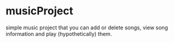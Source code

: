 # musicProject
simple music project that you can add or delete songs, view song information and play (hypothetically) them.
